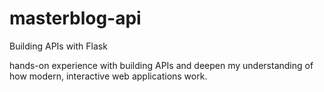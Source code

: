 # masterblog-api
Building APIs with Flask

hands-on experience with building APIs and deepen my understanding of how modern, interactive web applications work.
